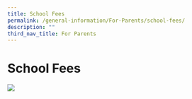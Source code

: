 ```yaml
---
title: School Fees
permalink: /general-information/For-Parents/school-fees/
description: ""
third_nav_title: For Parents
---
```

# School Fees

![](/images/Monthly%20School%20Fees%20–%202020%20Onwards.jpg)